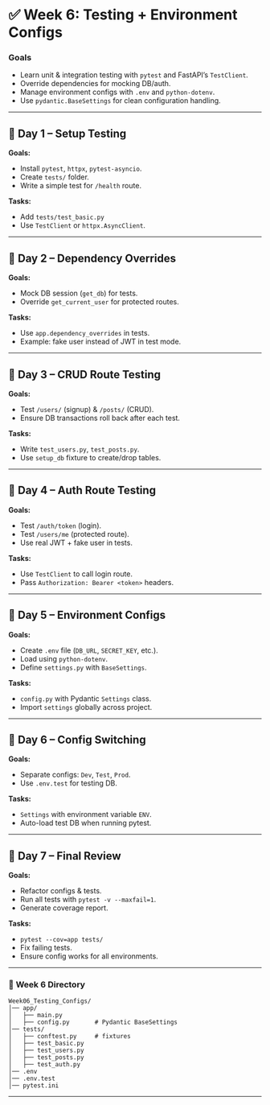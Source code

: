 # ✅ **Week 6: Testing + Environment Configs**

### **Goals**

* Learn unit & integration testing with `pytest` and FastAPI’s `TestClient`.
* Override dependencies for mocking DB/auth.
* Manage environment configs with `.env` and `python-dotenv`.
* Use `pydantic.BaseSettings` for clean configuration handling.

---

## 🔹 **Day 1 – Setup Testing**

**Goals:**

* Install `pytest`, `httpx`, `pytest-asyncio`.
* Create `tests/` folder.
* Write a simple test for `/health` route.

**Tasks:**

* Add `tests/test_basic.py`
* Use `TestClient` or `httpx.AsyncClient`.

---

## 🔹 **Day 2 – Dependency Overrides**

**Goals:**

* Mock DB session (`get_db`) for tests.
* Override `get_current_user` for protected routes.

**Tasks:**

* Use `app.dependency_overrides` in tests.
* Example: fake user instead of JWT in test mode.

---

## 🔹 **Day 3 – CRUD Route Testing**

**Goals:**

* Test `/users/` (signup) & `/posts/` (CRUD).
* Ensure DB transactions roll back after each test.

**Tasks:**

* Write `test_users.py`, `test_posts.py`.
* Use `setup_db` fixture to create/drop tables.

---

## 🔹 **Day 4 – Auth Route Testing**

**Goals:**

* Test `/auth/token` (login).
* Test `/users/me` (protected route).
* Use real JWT + fake user in tests.

**Tasks:**

* Use `TestClient` to call login route.
* Pass `Authorization: Bearer <token>` headers.

---

## 🔹 **Day 5 – Environment Configs**

**Goals:**

* Create `.env` file (`DB_URL`, `SECRET_KEY`, etc.).
* Load using `python-dotenv`.
* Define `settings.py` with `BaseSettings`.

**Tasks:**

* `config.py` with Pydantic `Settings` class.
* Import `settings` globally across project.

---

## 🔹 **Day 6 – Config Switching**

**Goals:**

* Separate configs: `Dev`, `Test`, `Prod`.
* Use `.env.test` for testing DB.

**Tasks:**

* `Settings` with environment variable `ENV`.
* Auto-load test DB when running pytest.

---

## 🔹 **Day 7 – Final Review**

**Goals:**

* Refactor configs & tests.
* Run all tests with `pytest -v --maxfail=1`.
* Generate coverage report.

**Tasks:**

* `pytest --cov=app tests/`
* Fix failing tests.
* Ensure config works for all environments.

---

### 📂 **Week 6 Directory**

```
Week06_Testing_Configs/
│── app/
│   ├── main.py
│   ├── config.py       # Pydantic BaseSettings
│── tests/
│   ├── conftest.py     # fixtures
│   ├── test_basic.py
│   ├── test_users.py
│   ├── test_posts.py
│   ├── test_auth.py
│── .env
│── .env.test
│── pytest.ini
```

---
